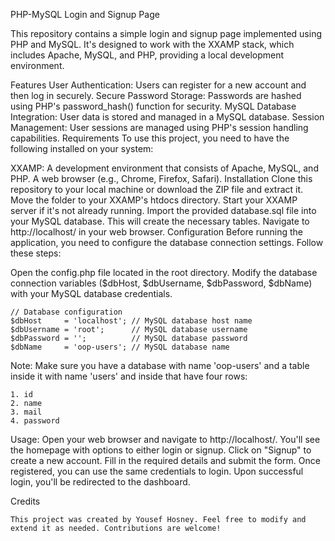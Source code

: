 PHP-MySQL Login and Signup Page

This repository contains a simple login and signup page implemented using PHP and MySQL. It's designed to work with the XXAMP stack, which includes Apache, MySQL, and PHP, providing a local development environment.

Features
User Authentication: Users can register for a new account and then log in securely.
Secure Password Storage: Passwords are hashed using PHP's password_hash() function for security.
MySQL Database Integration: User data is stored and managed in a MySQL database.
Session Management: User sessions are managed using PHP's session handling capabilities.
Requirements
To use this project, you need to have the following installed on your system:

XXAMP: A development environment that consists of Apache, MySQL, and PHP.
A web browser (e.g., Chrome, Firefox, Safari).
Installation
Clone this repository to your local machine or download the ZIP file and extract it.
Move the folder to your XXAMP's htdocs directory.
Start your XXAMP server if it's not already running.
Import the provided database.sql file into your MySQL database. This will create the necessary tables.
Navigate to http://localhost/<your-folder-name> in your web browser.
Configuration
Before running the application, you need to configure the database connection settings. Follow these steps:

Open the config.php file located in the root directory.
Modify the database connection variables ($dbHost, $dbUsername, $dbPassword, $dbName) with your MySQL database credentials.

	// Database configuration
	$dbHost     = 'localhost'; // MySQL database host name
	$dbUsername = 'root';      // MySQL database username
	$dbPassword = '';          // MySQL database password
	$dbName     = 'oop-users'; // MySQL database name
  Note: 
	Make sure you have a database with name 'oop-users' and a table inside it with name 'users' and inside that have four rows:
 
	1. id
	2. name
 	3. mail
  	4. password
 Usage:
Open your web browser and navigate to http://localhost/.
You'll see the homepage with options to either login or signup.
Click on "Signup" to create a new account. Fill in the required details and submit the form.
Once registered, you can use the same credentials to login.
Upon successful login, you'll be redirected to the dashboard.

Credits

 	This project was created by Yousef Hosney. Feel free to modify and extend it as needed. Contributions are welcome!
